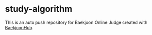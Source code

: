 # study-algorithm
This is an auto push repository for Baekjoon Online Judge created with [BaekjoonHub](https://github.com/BaekjoonHub/BaekjoonHub).